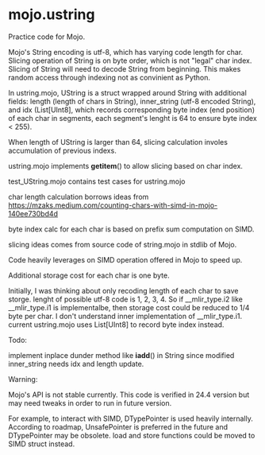 # mojo.ustring

Practice code for Mojo.

Mojo's String encoding is utf-8, which has varying code length for char. Slicing operation of String is on byte order, which is not "legal" char index.
Slicing of String will need to decode String from beginning. This makes random access through indexing not as convinient as Python.

In ustring.mojo, UString is a struct wrapped around String with additional fields: length (length of chars in String), inner_string (utf-8 encoded String), and idx (List[UInt8], which records corresponding byte index (end position) of each char in segments, each segment's lenght is 64 to ensure byte index < 255).

When length of UString is larger than 64, slicing calculation involes accumulation of previous indexs.

ustring.mojo implements __getitem__() to allow slicing based on char index.

test_UString.mojo contains test cases for ustring.mojo

char length calculation borrows ideas from https://mzaks.medium.com/counting-chars-with-simd-in-mojo-140ee730bd4d

byte index calc for each char is based on prefix sum computation on SIMD. 

slicing ideas comes from source code of string.mojo in stdlib of Mojo.

Code heavily leverages on SIMD operation offered in Mojo to speed up. 

Additional storage cost for each char is one byte. 

Initially, I was thinking about only recoding length of each char to save storge. lenght of possible utf-8 code is 1, 2, 3, 4. So if __mlir_type.i2 like __mlir_type.i1 is implementalbe, then storage cost could be reduced to 1/4 byte per char. I don't understand inner implementation of __mlir_type.i1. current ustring.mojo uses List[UInt8] to record byte index instead. 

Todo:

implement inplace dunder method like __iadd__() in String since modified inner_string needs idx and length update.

Warning:

Mojo's API is not stable currently. This code is verified in 24.4 version but may need tweaks in order to run in future version.

For example, to interact with SIMD, DTypePointer is used heavily internally. According to roadmap, UnsafePointer is preferred in the future and DTypePointer may be obsolete. load and store functions could be moved to SIMD struct instead. 
